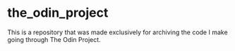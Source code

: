 # the_odin_project
This is a repository that was made exclusively for archiving the code I make
going through The Odin Project.
